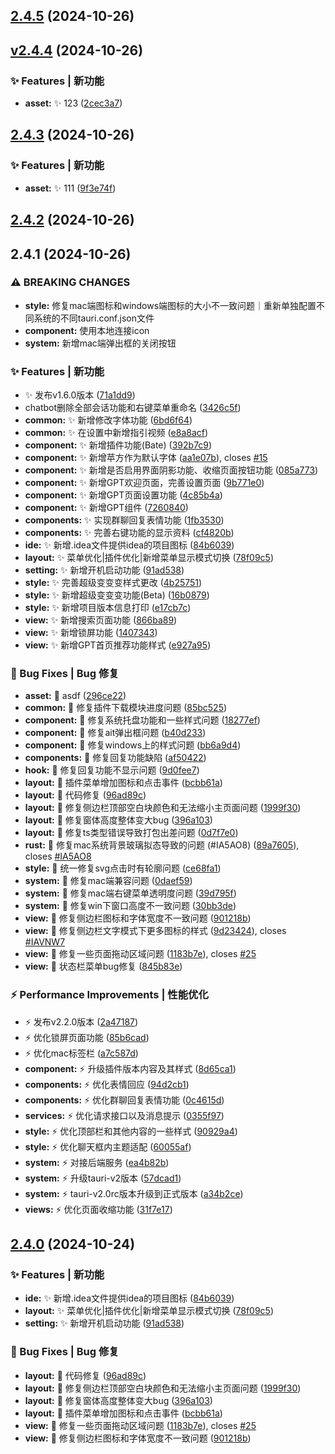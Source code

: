 

## [2.4.5](https://github.com/ZOL4789/HuLa/compare/v2.4.4...v2.4.5) (2024-10-26)

## [v2.4.4](https://github.com/ZOL4789/HuLa/compare/2.4.3...v2.4.4) (2024-10-26)


### ✨ Features | 新功能

* **asset:** :sparkles: 123 ([2cec3a7](https://github.com/ZOL4789/HuLa/commit/2cec3a7921b28c139e9541bdccb8a96925fdcb53))

## [2.4.3](https://github.com/ZOL4789/HuLa/compare/2.4.2...2.4.3) (2024-10-26)


### ✨ Features | 新功能

* **asset:** :sparkles: 111 ([9f3e74f](https://github.com/ZOL4789/HuLa/commit/9f3e74f735a9177c73dacd80804ac7ec0a099f26))

## [2.4.2](https://github.com/HuLaSpark/HuLa/compare/2.4.1...2.4.2) (2024-10-26)

## 2.4.1 (2024-10-26)


### ⚠ BREAKING CHANGES

* **style:** 修复mac端图标和windows端图标的大小不一致问题｜重新单独配置不同系统的不同tauri.conf.json文件
* **component:** 使用本地连接icon
* **system:** 新增mac端弹出框的关闭按钮

### ✨ Features | 新功能

* :sparkles: 发布v1.6.0版本 ([71a1dd9](https://github.com/HuLaSpark/HuLa/commit/71a1dd93833d4c9534945f28fe636115ef59e862))
* chatbot删除全部会话功能和右键菜单重命名 ([3426c5f](https://github.com/HuLaSpark/HuLa/commit/3426c5f24fafe66c3543ee8f4172d2dae05740e4))
* **common:** :sparkles: 新增修改字体功能 ([6bd6f64](https://github.com/HuLaSpark/HuLa/commit/6bd6f641f1c012dd53bd7dcb5cf4a314bf7d527b))
* **common:** :sparkles: 在设置中新增指引视频 ([e8a8acf](https://github.com/HuLaSpark/HuLa/commit/e8a8acf99007383df3f898947da9798cf6b8c376))
* **component:** :sparkles: 新增插件功能(Bate) ([392b7c9](https://github.com/HuLaSpark/HuLa/commit/392b7c99bd38fd2f298e7732499dc7510e4d286a))
* **component:** :sparkles: 新增苹方作为默认字体 ([aa1e07b](https://github.com/HuLaSpark/HuLa/commit/aa1e07b521f2f991d25a115d489c2b7a810c3313)), closes [#15](https://github.com/HuLaSpark/HuLa/issues/15)
* **component:** :sparkles: 新增是否启用界面阴影功能、收缩页面按钮功能 ([085a773](https://github.com/HuLaSpark/HuLa/commit/085a773967fd0a26525a2f87dc1d8fddb8d71f1a))
* **component:** :sparkles: 新增GPT欢迎页面，完善设置页面 ([9b771e0](https://github.com/HuLaSpark/HuLa/commit/9b771e02ec31af1238f9662e839df6197f501376))
* **component:** :sparkles: 新增GPT页面设置功能 ([4c85b4a](https://github.com/HuLaSpark/HuLa/commit/4c85b4afccdafe83aa0fcbd53e94ef5fc63a7a70))
* **component:** :sparkles: 新增GPT组件 ([7260840](https://github.com/HuLaSpark/HuLa/commit/7260840f4b50bcbb4dad8645a84ade8280de4036))
* **components:** :sparkles: 实现群聊回复表情功能 ([1fb3530](https://github.com/HuLaSpark/HuLa/commit/1fb3530cbdceef702430b272b99d3e99277c52d0))
* **components:** :sparkles: 完善右键功能的显示资料 ([cf4820b](https://github.com/HuLaSpark/HuLa/commit/cf4820bffbdee50fc1e7b44c72b51cd2c4d80091))
* **ide:** :sparkles: 新增.idea文件提供idea的项目图标 ([84b6039](https://github.com/HuLaSpark/HuLa/commit/84b6039a81370d9d71c8394e6dbb4145b1fb7f1e))
* **layout:** :sparkles: 菜单优化|插件优化|新增菜单显示模式切换 ([78f09c5](https://github.com/HuLaSpark/HuLa/commit/78f09c5bb9449f5546823f71265c247c137a9e55))
* **setting:** :sparkles: 新增开机启动功能 ([91ad538](https://github.com/HuLaSpark/HuLa/commit/91ad538f72909e16f232310a58a5b7610dfd08f0))
* **style:** :sparkles: 完善超级变变变样式更改 ([4b25751](https://github.com/HuLaSpark/HuLa/commit/4b25751e6e6aa0706090c3e8cd3c6bffa4d61468))
* **style:** :sparkles: 新增超级变变变功能(Beta) ([16b0879](https://github.com/HuLaSpark/HuLa/commit/16b08797eceff2779a561dfb1d09bb31aa481473))
* **style:** :sparkles: 新增项目版本信息打印 ([e17cb7c](https://github.com/HuLaSpark/HuLa/commit/e17cb7c24a233417ab34a1de3b04cbdc32ebc2e0))
* **view:** :sparkles: 新增搜索页面功能 ([866ba89](https://github.com/HuLaSpark/HuLa/commit/866ba89b93d1a2587afb16fac745779093b9af19))
* **view:** :sparkles: 新增锁屏功能 ([1407343](https://github.com/HuLaSpark/HuLa/commit/14073438d5a9dc82117a84f97b5bd8f239fdfcd4))
* **view:** :sparkles: 新增GPT首页推荐功能样式 ([e927a95](https://github.com/HuLaSpark/HuLa/commit/e927a95fa4f95da7299459941b00d2f633217bca))


### 🐛 Bug Fixes | Bug 修复

* **asset:** :bug: asdf ([296ce22](https://github.com/HuLaSpark/HuLa/commit/296ce2201647db3e931a9f8b04c45ff470847497))
* **common:** :bug: 修复插件下载模块进度问题 ([85bc525](https://github.com/HuLaSpark/HuLa/commit/85bc525c1191d65eee0aef0592bf6a2e47746244))
* **component:** :bug: 修复系统托盘功能和一些样式问题 ([18277ef](https://github.com/HuLaSpark/HuLa/commit/18277ef0f1ce286b77b91dbc8c6ea8a628eba7d3))
* **component:** :bug: 修复ait弹出框问题 ([b40d233](https://github.com/HuLaSpark/HuLa/commit/b40d233e999143f734b9a10715f872fade33f0c4))
* **component:** :bug: 修复windows上的样式问题 ([bb6a9d4](https://github.com/HuLaSpark/HuLa/commit/bb6a9d440db4777989d9a922a5135350e2dbf894))
* **components:** :bug: 修复回复功能缺陷 ([af50422](https://github.com/HuLaSpark/HuLa/commit/af5042261bc598a68b94db780a332ab38d5a577c))
* **hook:** :bug: 修复回复功能不显示问题 ([9d0fee7](https://github.com/HuLaSpark/HuLa/commit/9d0fee7e5eb0919846d526b1f5a331d3a47f68d8))
* **layout:** :bug: 插件菜单增加图标和点击事件 ([bcbb61a](https://github.com/HuLaSpark/HuLa/commit/bcbb61a652a121e2cf251d6b4dfefa1c7bf00dec))
* **layout:** :bug: 代码修复 ([96ad89c](https://github.com/HuLaSpark/HuLa/commit/96ad89c05d2b9d104b4a80f064892d63381441a2))
* **layout:** :bug: 修复侧边栏顶部空白块颜色和无法缩小主页面问题 ([1999f30](https://github.com/HuLaSpark/HuLa/commit/1999f30b0e363d63bf1f1a8c0fda7bdc80c9b8b7))
* **layout:** :bug: 修复窗体高度整体变大bug ([396a103](https://github.com/HuLaSpark/HuLa/commit/396a103a24255568f426b1c08e4d7e7beb60264b))
* **layout:** :bug: 修复ts类型错误导致打包出差问题 ([0d7f7e0](https://github.com/HuLaSpark/HuLa/commit/0d7f7e024d9404fe5fe6829504594a902c27c501))
* **rust:** :bug: 修复mac系统背景玻璃拟态导致的问题 (#IA5AO8) ([89a7605](https://github.com/HuLaSpark/HuLa/commit/89a7605055d3ab7de83491e1745773458237d7d3)), closes [#IA5AO8](https://github.com/HuLaSpark/HuLa/issues/IA5AO8)
* **style:** :bug: 统一修复svg点击时有轮廓问题 ([ce68fa1](https://github.com/HuLaSpark/HuLa/commit/ce68fa134368b34802d5b101a1f98a2493f7120b))
* **system:** :bug: 修复mac端兼容问题 ([0daef59](https://github.com/HuLaSpark/HuLa/commit/0daef59a9f41326a8e82885c3b84857ec3761e92))
* **system:** :bug: 修复mac端右键菜单透明度问题 ([39d795f](https://github.com/HuLaSpark/HuLa/commit/39d795ff655afd699340d3021a0b471c3060b11c))
* **system:** :bug: 修复win下窗口高度不一致问题 ([30bb3de](https://github.com/HuLaSpark/HuLa/commit/30bb3de5d10ffea949c32b505f6501b3f7d0f573))
* **view:** :bug: 修复侧边栏图标和字体宽度不一致问题 ([901218b](https://github.com/HuLaSpark/HuLa/commit/901218b043aa87ef4f5c972eb01aeb37ee4c56a5))
* **view:** :bug: 修复侧边栏文字模式下更多图标的样式 ([9d23424](https://github.com/HuLaSpark/HuLa/commit/9d234245877979cc031763a380dc264ea39bc74a)), closes [#IAVNW7](https://github.com/HuLaSpark/HuLa/issues/IAVNW7)
* **view:** :bug: 修复一些页面拖动区域问题 ([1183b7e](https://github.com/HuLaSpark/HuLa/commit/1183b7e3baabcbb9cfabe23327583221ae083ae8)), closes [#25](https://github.com/HuLaSpark/HuLa/issues/25)
* **view:** :bug: 状态栏菜单bug修复 ([845b83e](https://github.com/HuLaSpark/HuLa/commit/845b83ebcd7b993468b335073b0b9c7a23b6eddd))


### ⚡️ Performance Improvements | 性能优化

* :zap: 发布v2.2.0版本 ([2a47187](https://github.com/HuLaSpark/HuLa/commit/2a47187f8726b6e38ffbf76bda034e6daeaebbd8))
* :zap: 优化锁屏页面功能 ([85b6cad](https://github.com/HuLaSpark/HuLa/commit/85b6cad03fdcd538adbdae9fc2e63e0ef72b465a))
* :zap: 优化mac标签栏 ([a7c587d](https://github.com/HuLaSpark/HuLa/commit/a7c587d74b771e32e3b61eaef2ba5c902c0e4f6f))
* **component:** :zap: 升级插件版本内容及其样式 ([8d65ca1](https://github.com/HuLaSpark/HuLa/commit/8d65ca198fa8a01252e0dc7f07f4bd6c796dbfe1))
* **components:** :zap: 优化表情回应 ([94d2cb1](https://github.com/HuLaSpark/HuLa/commit/94d2cb1fec8db8901ffc85cdf8680919c58abf11))
* **components:** :zap: 优化群聊回复表情功能 ([0c4615d](https://github.com/HuLaSpark/HuLa/commit/0c4615d4135fb3f740cb88f8f38502c9fc90bc5d))
* **services:** :zap: 优化请求接口以及消息提示 ([0355f97](https://github.com/HuLaSpark/HuLa/commit/0355f976b854d96e613160d2bf6cc7e5605ea0ac))
* **style:** :zap: 优化顶部栏和其他内容的一些样式 ([90929a4](https://github.com/HuLaSpark/HuLa/commit/90929a44312af5b93344c4169c0fc77b5d03fe9b))
* **style:** :zap: 优化聊天框内主题适配 ([60055af](https://github.com/HuLaSpark/HuLa/commit/60055afd1a58e12700c2e68995aa7068168b6318))
* **system:** :zap: 对接后端服务 ([ea4b82b](https://github.com/HuLaSpark/HuLa/commit/ea4b82be25a058a198716cebcf8becfcf252819c))
* **system:** :zap: 升级tauri-v2版本 ([57dcad1](https://github.com/HuLaSpark/HuLa/commit/57dcad1e9306421c161d555181a9deda48f5685e))
* **system:** :zap: tauri-v2.0rc版本升级到正式版本 ([a34b2ce](https://github.com/HuLaSpark/HuLa/commit/a34b2cea9910da1d3e1ecbaf5c8fa98ad7a88438))
* **views:** :zap: 优化页面收缩功能 ([31f7e17](https://github.com/HuLaSpark/HuLa/commit/31f7e1732cbe571e3f53564c57a339812b2c1a5b))

## [2.4.0](https://github.com/HuLaSpark/HuLa/compare/v2.3.0...v2.4.0) (2024-10-24)


### ✨ Features | 新功能

* **ide:** :sparkles: 新增.idea文件提供idea的项目图标 ([84b6039](https://github.com/HuLaSpark/HuLa/commit/84b6039a81370d9d71c8394e6dbb4145b1fb7f1e))
* **layout:** :sparkles: 菜单优化|插件优化|新增菜单显示模式切换 ([78f09c5](https://github.com/HuLaSpark/HuLa/commit/78f09c5bb9449f5546823f71265c247c137a9e55))
* **setting:** :sparkles: 新增开机启动功能 ([91ad538](https://github.com/HuLaSpark/HuLa/commit/91ad538f72909e16f232310a58a5b7610dfd08f0))


### 🐛 Bug Fixes | Bug 修复

* **layout:** :bug: 代码修复 ([96ad89c](https://github.com/HuLaSpark/HuLa/commit/96ad89c05d2b9d104b4a80f064892d63381441a2))
* **layout:** :bug: 修复侧边栏顶部空白块颜色和无法缩小主页面问题 ([1999f30](https://github.com/HuLaSpark/HuLa/commit/1999f30b0e363d63bf1f1a8c0fda7bdc80c9b8b7))
* **layout:** :bug: 修复窗体高度整体变大bug ([396a103](https://github.com/HuLaSpark/HuLa/commit/396a103a24255568f426b1c08e4d7e7beb60264b))
* **layout:** :bug: 插件菜单增加图标和点击事件 ([bcbb61a](https://github.com/HuLaSpark/HuLa/commit/bcbb61a652a121e2cf251d6b4dfefa1c7bf00dec))
* **view:** :bug: 修复一些页面拖动区域问题 ([1183b7e](https://github.com/HuLaSpark/HuLa/commit/1183b7e3baabcbb9cfabe23327583221ae083ae8)), closes [#25](https://github.com/HuLaSpark/HuLa/issues/25)
* **view:** :bug: 修复侧边栏图标和字体宽度不一致问题 ([901218b](https://github.com/HuLaSpark/HuLa/commit/901218b043aa87ef4f5c972eb01aeb37ee4c56a5))
